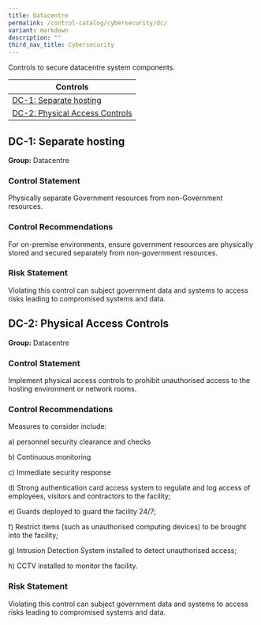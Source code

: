 ```yaml
---
title: Datacentre
permalink: /control-catalog/cybersecurity/dc/
variant: markdown
description: ""
third_nav_title: Cybersecurity
---
```

Controls to secure datacentre system components.

| Controls                                                         |
| ---------------------------------------------------------------- |
| [DC-1: Separate hosting](#dc-1-separate-hosting)                 |
| [DC-2: Physical Access Controls](#dc-2-physical-access-controls) |

## DC-1: Separate hosting

**Group:** Datacentre

### Control Statement

Physically separate Government resources from non-Government resources.

### Control Recommendations

For on-premise environments, ensure government resources are physically stored and secured separately from non-government resources.

### Risk Statement

Violating this control can subject government data and systems to access risks leading to compromised systems and data.

## DC-2: Physical Access Controls

**Group:** Datacentre

### Control Statement

Implement physical access controls to prohibit unauthorised access to the hosting environment or network rooms.

### Control Recommendations

Measures to consider include:

a) personnel security clearance and checks

b) Continuous monitoring

c) Immediate security response

d) Strong authentication card access system to regulate and log access of employees, visitors and contractors to the facility;

e) Guards deployed to guard the facility 24/7;

f) Restrict items (such as unauthorised computing devices) to be brought into the facility;

g) Intrusion Detection System installed to detect unauthorised access;

h) CCTV installed to monitor the facility.

### Risk Statement

Violating this control can subject government data and systems to access risks leading to compromised systems and data.